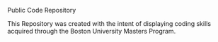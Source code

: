 Public Code Repository

This Repository was created with the intent of displaying coding skills acquired through the Boston University Masters Program. 
